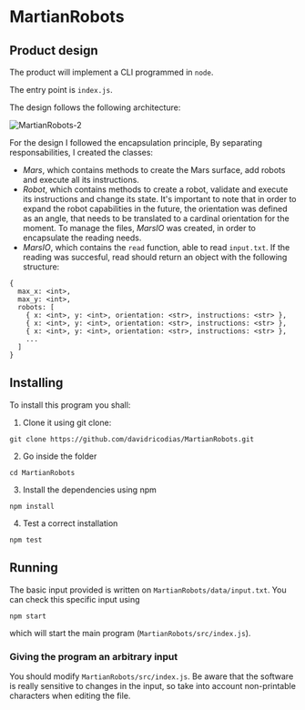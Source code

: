 # MartianRobots

## Product design
The product will implement a CLI programmed in `node`.

The entry point is `index.js`.

The design follows the following architecture:

![MartianRobots-2](https://user-images.githubusercontent.com/61278402/169009993-47127341-39ba-4b59-8b58-144039612352.jpg)


For the design I followed the encapsulation principle, By separating responsabilities, I created the classes:
- _Mars_, which contains methods to create the Mars surface, add robots and execute all its instructions.
- _Robot_, which contains methods to create a robot, validate and execute its instructions and change its state. It's important to note that in order to expand the robot capabilities in the future, the orientation was defined as an angle, that needs to be translated to a cardinal orientation for the moment.
To manage the files, _MarsIO_ was created, in order to encapsulate the reading needs.
- _MarsIO_, which contains the `read` function, able to read `input.txt`.
If the reading was succesful, read should return an object with the following structure:
```
{
  max_x: <int>,
  max_y: <int>,
  robots: [
    { x: <int>, y: <int>, orientation: <str>, instructions: <str> },
    { x: <int>, y: <int>, orientation: <str>, instructions: <str> },
    { x: <int>, y: <int>, orientation: <str>, instructions: <str> },
    ...
  ]
}
```
## Installing
To install this program you shall:
1. Clone it using git clone:
```
git clone https://github.com/davidricodias/MartianRobots.git
```
2. Go inside the folder
  ```
  cd MartianRobots
  ```
3. Install the dependencies using npm
  ```
  npm install
  ```
4. Test a correct installation
  ```
  npm test
  ```
## Running
The basic input provided is written on `MartianRobots/data/input.txt`. You can check this specific input using
```
npm start
```
which will start the main program (`MartianRobots/src/index.js`).
### Giving the program an arbitrary input
You should modify `MartianRobots/src/index.js`. Be aware that the software is really sensitive to changes in the input, so take into account non-printable characters when editing the file.
